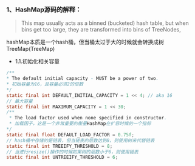 ### 1、HashMap源码的解释：

> This map usually acts as a binned (bucketed) hash table, but when bins get too large, they are transformed into bins of TreeNodes,

hashMap本质是一个hash桶，但当桶太过于大的时候就会转换成树TreeMap(TreeMap)

- 1.1.初始化相关容量

```java
/**
* The default initial capacity - MUST be a power of two.
* 初始容量为16，且容量必须2的倍数
*/
static final int DEFAULT_INITIAL_CAPACITY = 1 << 4; // aka 16
// 最大容量
static final int MAXIMUM_CAPACITY = 1 << 30;
/**
 * The load factor used when none specified in constructor.
 * 加载因子，这是一个非常重要的衡量HashMap在扩容时候的一个指标
*/
static final float DEFAULT_LOAD_FACTOR = 0.75f;
// hash桶中存储的是链表，但当链表的层数达到8，则使用树来代替链表
static final int TREEIFY_THRESHOLD = 8;
// 当进行resize()操作的时候如果树的层数小于6，则使用链表
static final int UNTREEIFY_THRESHOLD = 6;
```
